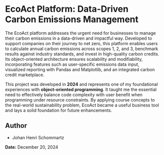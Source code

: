 # EcoAct Platform: Data-Driven Carbon Emissions Management

The EcoAct platform addresses the urgent need for businesses to manage their carbon emissions in a data-driven and impactful way. Developed to support companies on their journey to net zero, this platform enables users to calculate annual carbon emissions across scopes 1, 2, and 3, benchmark results against industry standards, and invest in high-quality carbon credits. Its object-oriented architecture ensures scalability and modifiability, incorporating features such as user-specific emissions data input, visualized reporting with Pandas and Matplotlib, and an integrated carbon credit marketplace.

This project was developed in **2024** and represents one of my foundational experiences with **object-oriented programming**. It taught me the essential need to effectively balance code complexity with user benefit when programming under resource constraints. By applying course concepts to the real-world sustainability problem, EcoAct became a useful business tool and lays a solid foundation for future enhancements.

## Author
* Johan Henri Schommartz

**Date:** December 20, 2024
